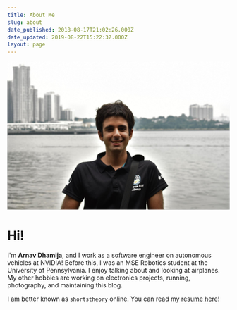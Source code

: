 ```yaml
---
title: About Me
slug: about
date_published: 2018-08-17T21:02:26.000Z
date_updated: 2019-08-22T15:22:32.000Z
layout: page
---
```


![](/static/pp.jpg)

# Hi!

I'm **Arnav Dhamija**, and I work as a software engineer on autonomous vehicles at NVIDIA! Before this, I was an MSE Robotics student at the University of Pennsylvania. I enjoy talking about and looking at airplanes. My other hobbies are working on electronics projects, running, photography, and maintaining this blog.

I am better known as `shortstheory` online. You can read my [resume here](/static/arnav-dhamija.pdf)!
